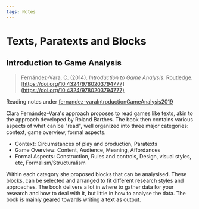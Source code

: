 ```yaml
---
tags: Notes
---
```

# Texts, Paratexts and Blocks
## Introduction to Game Analysis

>Fernández-Vara, C. (2014). _Introduction to Game Analysis_. Routledge. [https://doi.org/10.4324/9780203794777](https://doi.org/10.4324/9780203794777)

Reading notes under [fernandez-varaIntroductionGameAnalysis2019](literature/fernandez-varaIntroductionGameAnalysis2019.md)

Clara Fernández-Vara's approach proposes to read games like texts, akin to the approach developed by Roland Barthes. The book then contains various aspects of what can be "read", well organized into three major categories: context, game overview, formal aspects.

- Context: Circumstances of play and production, Paratexts
- Game Overview: Content, Audience, Meaning, Affordances
- Formal Aspects: Construction, Rules and controls, Design, visual styles, etc, Formalism/Structuralism

Within each category she proposed blocks that can be analysised. These blocks, can be selected and arranged to fit different research styles and approaches. The book delivers a lot in where to gather data for your research and how to deal with it, but little in how to analyse the data. The book is mainly geared towards writing a text as output.